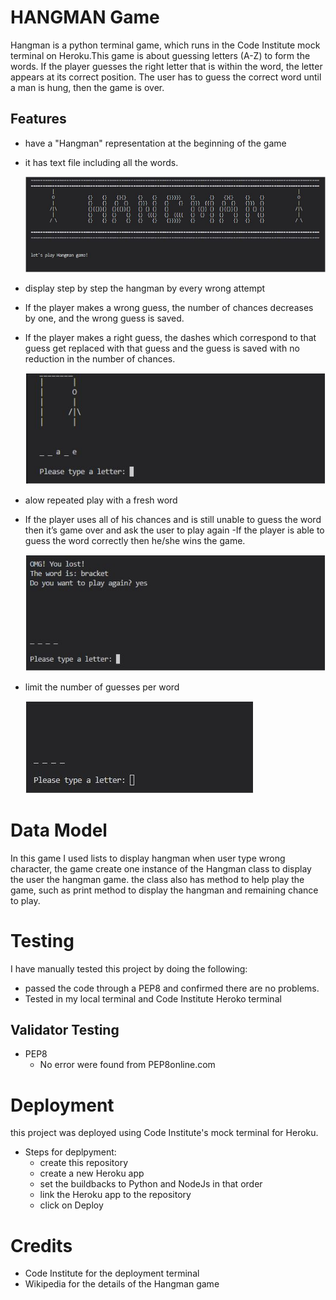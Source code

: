 # HANGMAN Game
Hangman is a python terminal game, which runs in the Code Institute mock terminal on Heroku.This game is about guessing letters (A-Z) to form the words. If the player guesses the right letter that is within the word, the letter appears at its correct position. The user has to guess the correct word until a man is hung, then the game is over.


## Features
- have a "Hangman" representation at the beginning of the game
- it has text file including all the words. 

  ![hangman image](images/hangman.JPG)

- display step by step the hangman by every wrong attempt
- If the player makes a wrong guess, the number of chances decreases by one, and the wrong guess is saved.
- If the player makes a right guess, the dashes which correspond to that guess get replaced with that guess and the guess is saved with no reduction in the number of chances.

   ![wrong attempt image](images/wrong.JPG)

- alow repeated play with a fresh word
- If the player uses all of his chances and is still unable to guess the word then it’s game over and ask the user to play again
-If the player is able to guess the word correctly then he/she wins the game.

   ![play again image](images/again.JPG)

- limit the number of guesses per word

   ![spaces image](images/size.JPG)

# Data Model
In this game I used lists to display hangman when user type wrong character, the game create one instance of the Hangman class to display the user the hangman game. the class also has method to help play the game, such as print method to display the hangman and remaining chance to play. 


# Testing
I have manually tested this project by doing the following:
- passed the code through a PEP8 and confirmed there are no problems.
- Tested in my local terminal and Code Institute Heroko terminal

## Validator Testing
- PEP8 
  - No error were found from PEP8online.com

# Deployment
this project was deployed using Code Institute's mock terminal for Heroku.

- Steps for deplpyment:
  - create this repository
  - create a new Heroku app
  - set the buildbacks to Python and NodeJs in that order
  - link the Heroku app to the repository
  - click on Deploy

# Credits
- Code Institute for the deployment terminal
- Wikipedia for the details of the Hangman game

 






